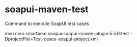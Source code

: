 # soapui-maven-test
Command to execute SoapUI test cases

mvn com.smartbear.soapui:soapui-maven-plugin:5.5.0:test -DprojectFile=Test-cases-soapui-project.xml
